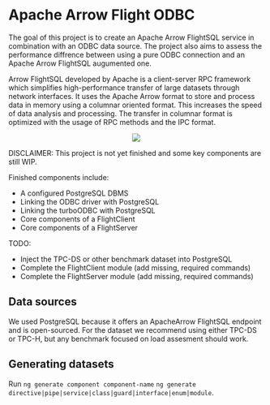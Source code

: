 # Apache Arrow Flight ODBC

The goal of this project is to create an Apache Arrow FlightSQL service in combination with an ODBC data source. 
The project also aims to assess the performance diffrence between using a pure ODBC connection and an Apache Arrow FlightSQL augumented one.

Arrow FlightSQL developed by Apache is a client-server RPC framework which simplifies high-performance transfer 
of large datasets through network interfaces. It uses the Apache Arrow format to store and process data in memory 
using a columnar oriented format. This increases the speed of data analysis and processing. 
The transfer in columnar format is optimized with the usage of RPC methods and the IPC format.

<p align="center"><img src="https://user-images.githubusercontent.com/80449303/174089728-1419ea5e-8d18-4d64-9fab-c8bc7d7f7586.png"></p>



DISCLAIMER: This project is not yet finished and some key components are still WIP. 

Finished components include:
* A configured PostgreSQL DBMS
* Linking the ODBC driver with PostgreSQL
* Linking the turboODBC with PostgreSQL
* Core components of a FlightClient
* Core components of a FlightServer

TODO:
* Inject the TPC-DS or other benchmark dataset into PostgreSQL
* Complete the FlightClient module (add missing, required commands)
* Complete the FlightServer module (add missing, required commands)

## Data sources

We used PostgreSQL because it offers an ApacheArrow FlightSQL endpoint and is open-sourced.
For the dataset we recommend using either TPC-DS or TPC-H, but any benchmark focused on load assesment should work. 

## Generating datasets

Run `ng generate component component-name`  `ng generate directive|pipe|service|class|guard|interface|enum|module`.

